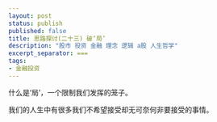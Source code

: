 ```yaml
---
layout: post
status: publish
published: false
title: 思路探讨(二十三) 破‘局’
description: "股市 投资 金融 理念 逻辑 a股 人生哲学"
excerpt_separator: ===
tags:
- 金融投资
---
```



什么是‘局’，一个限制我们发挥的笼子。

我们的人生中有很多我们不希望接受却无可奈何非要接受的事情。

